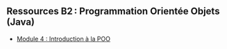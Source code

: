## Ressources B2 : Programmation Orientée Objets (Java)

- [Module 4 : Introduction à la POO](M4-oop-intro.pdf)
